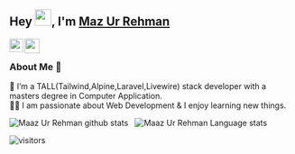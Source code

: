 ## Hey <img src="https://github.com/TheDudeThatCode/TheDudeThatCode/blob/master/Assets/Hi.gif" width="29px">, I'm [Maz Ur Rehman](https://www.linkedin.com/in/maaz-ur-rehman-842a78176/) 

<a href="https://www.linkedin.com/in/maaz-ur-rehman-842a78176/">
  <img align="left" width="24px" src="https://cdn.jsdelivr.net/npm/simple-icons@v3/icons/linkedin.svg"  />
</a>
<a href="imaazurrehman@gmail.com">
  <img align="left" width="26px" src="https://cdn.jsdelivr.net/npm/simple-icons@v3/icons/gmail.svg" />
</a>

<br />

### About Me 🚀
🌱 I’m a TALL(Tailwind,Alpine,Laravel,Livewire) stack developer with a masters degree in Computer Application. </br>
👨‍💻  I am passionate about Web Development & I enjoy learning new things. </br>

![Maaz Ur Rehman github stats](https://github-readme-stats.vercel.app/api?username=maaazzz&show_icons=true&hide_border=true)&nbsp;&nbsp;
![Maaz Ur Rehman Language stats](https://github-readme-stats-eight-theta.vercel.app/api/top-langs/?username=maaazzz&layout=compact&langs_count=8&hide_border=true)
<br />


![visitors](https://visitor-badge.laobi.icu/badge?page_id=maaazzz.maaazzz)
